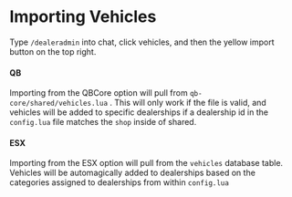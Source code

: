 # Importing Vehicles

Type `/dealeradmin` into chat, click vehicles, and then the yellow import button on the top right.

#### QB

Importing from the QBCore option will pull from `qb-core/shared/vehicles.lua` . This will only work if the file is valid, and vehicles will be added to specific dealerships if a dealership id in the `config.lua` file matches the `shop` inside of shared.

#### ESX

Importing from the ESX option will pull from the `vehicles` database table. Vehicles will be automagically added to dealerships based on the categories assigned to dealerships from within `config.lua`
